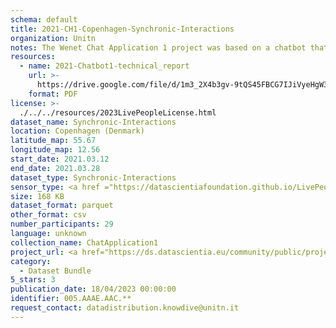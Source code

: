 ```yaml
---
schema: default
title: 2021-CH1-Copenhagen-Synchronic-Interactions
organization: Unitn
notes: The Wenet Chat Application 1 project was based on a chatbot that collected questions and answers from university students in Italy, Denmark, Paraguay, the United Kingdom, and Mongolia. It was conducted in March and June 2021 to improve the knowledge about students' lives to promote the design of better and more targeted technology and support tools for students. It was a European Union WeNet Horizon 2020-funded project with the overall goal of developing a diversity-aware, machine-mediated paradigm for social interactions. Data was collected with a Telegram App and the i-Log Application. Some of the data collected included the respondent's career information (department, study course, study year,) and demographics (age, gender'). Questions were sent on the Telegram App and user answers were recorded, the i-Log App recorded sensor data (such as location, accelerometer) from the user device. This data was collected in three phases, the first phase entailed interacting with the Telegram App Ask4Help, and sensor data was also collected during this phase. The second phase involved respondents answering a questionnaire, and in the third phase, they participated in a focus group to provide feedback.
resources:
  - name: 2021-Chatbot1-technical_report
    url: >-
      https://drive.google.com/file/d/1m3_2X4b3gv-9tQS45FBCG7IJiVyeHgW3/view?usp=sharing
    format: PDF
license: >-
  ./../../resources/2023LivePeopleLicense.html
dataset_name: Synchronic-Interactions
location: Copenhagen (Denmark)
latitude_map: 55.67
longitude_map: 12.56
start_date: 2021.03.12
end_date: 2021.03.28
dataset_type: Synchronic-Interactions
sensor_type: <a href ="https://datascientiafoundation.github.io/LivePeople/datasets/2021-CH1-Copenhagen-Questionnaire-Exit-Survey/">Exit survey </a>, <a href ="https://datascientiafoundation.github.io/LivePeople/datasets/2021-CH1-Copenhagen-Questionnaire%20Profiling/">Profiling</a>
size: 168 KB
dataset_format: parquet
other_format: csv
number_participants: 29
language: unknown
collection_name: ChatApplication1
project_url: <a href="https://ds.datascientia.eu/community/public/projects/79f97076-9632-483a-b420-e68887ef8eb5">https://ds.datascientia.eu/community/public/projects/79f97076-9632-483a-b420-e68887ef8eb5</a>
category:
  - Dataset Bundle
5_stars: 3
publication_date: 18/04/2023 00:00:00
identifier: 005.AAAE.AAC.**
request_contact: datadistribution.knowdive@unitn.it
---
```

